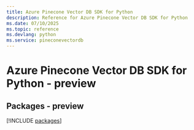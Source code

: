 ```yaml
---
title: Azure Pinecone Vector DB SDK for Python
description: Reference for Azure Pinecone Vector DB SDK for Python
ms.date: 07/10/2025
ms.topic: reference
ms.devlang: python
ms.service: pineconevectordb
---
```

# Azure Pinecone Vector DB SDK for Python - preview
## Packages - preview
[!INCLUDE [packages](pinecone-vector-db-index.md)]